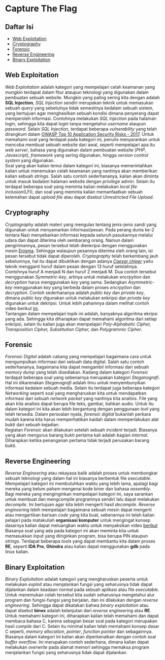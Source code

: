 # Capture The Flag
## Daftar Isi
- [Web Exploitation](#web-exploitation)
- [Cryptography](#cryptography)
- [Forensic](#forensic)
- [Reverse Engineering](#reverse-engineering)
- [Binary Exploitation](#binary-exploitation)
## Web Exploitation
<i>Web Exploitation</i> adalah kategori yang mempelajari celah keamanan yang mungkin terdapat dalam fitur ataupun teknologi yang digunakan dalam pembuatan sebuah website. Mungkin yang paling sering kita dengan adalah <b>SQL Injection</b>, <i>SQL Injection</i> sendiri merupakan teknik untuk memasukan sebuah <i>query</i> yang sebetulnya tidak semestinya kedalam sebuah sistem, yang bertujuan agar menghasilkan sebuah kondisi dimana penyerang dapat memperoleh informasi. Contohnya melakukan <i>SQL Injection</i> pada halaman login, sehingga kita dapat login tanpa mengetahui <i>username</i> ataupun <i>password</i>. Selain <i>SQL Injection</i>, terdapat beberapa <i>vulnerability</i> yang telah dirangkum dalam [OWASP Top 10 Application Security Risks - 2017](https://www.owasp.org/index.php/Top_10-2017_Top_10). Untuk memahami soal yang terdapat pada kategori ini, penulis menyarankan untuk mencoba membuat sebuah website dari awal, seperti mempelajari apa itu <i>web server</i>, bahasa yang digunakan dalam pembuatan website (<i>PHP</i>, <i>Javascript</i>), <i>framework</i> yang sering digunakan, hingga <i>version control system</i> yang digunakan.<br>
Soal yang akan kalian temui dalam kategori ini, biasanya memerintahkan kalian untuk menemukan celah keamanan yang nantinya akan memberikan kalian sebuah <i>strings</i>. Salah satu contoh sederhananya, kalian akan diminta untuk masuk kedalam halaman website dengan <i>privilege</i> admin. Selain itu terdapat beberapa soal yang meminta kalian melakukan <i>local file inclusion</i>(LFI), dan soal yang meminta kalian memanfaatkan sebuah kelemahan dapat <i>upload file</i> atau dapat disebut <i>Unrestricted File Upload</i>.
## Cryptography
<i>Cryptography</i> adalah materi yang mengulas tentang jenis-jenis sandi yang digunakan untuk menyamarkan informasi/pesan. Pada perang dunia ke-2 tentara Nazi menyebarkan informasi kepada seluruh pasukannya melalui udara dan dapat diterima oleh sembarang orang. Namun dalam pengirimannya, pesan tersebut telah dienkripsi dengan menggunakan mesin [Enigma](https://en.wikipedia.org/wiki/Enigma_machine). Sehingga walaupun pesannya diterima oleh orang lain, isi pesan tersebut tidak dapat diperoleh. <i>Cryptography</i> telah berkembang jauh sebelumnya, hal itu dapat dibuktikan dengan adanya [<i>Caesar chiper</i>](https://en.wikipedia.org/wiki/Caesar_cipher#History_and_usage) yaitu teknik mengganti huruf dalam pesan dengan 13 huruf setelahnya. Contohnya huruf A menjadi N dan huruf Z menjadi M. Dua contoh tersebut menggunakan <i>Symmetric-key</i>, artinya untuk melakukan <i>encrpytion</i> dan <i>decryption</i> harus menggunakan <i>key</i> yang sama. Sedangkan <i>Asymmetric-key</i> menggunakan <i>key</i> yang berbeda dalam proses <i>encrpytion</i> dan <i>decryption</i>. Contoh sederhananya adalah <i>public key</i> dan <i>private key</i>, dimana <i>public key</i> digunakan untuk melakukan enkripsi dan <i>private key</i> digunakan untuk dekripsi. Untuk lebih pahamnya dalam melihat contoh video berikut [ini](https://www.youtube.com/watch?v=AQDCe585Lnc).<br>
Tantangan dalam mempelajari topik ini adalah, banyaknya algoritma ekripsi yang ada. Sehingga kita diharapkan dapat memahami algoritma dari setiap enkripsi, selain itu kalian juga akan mempelajari <i>Poly-Alphabetic Cipher, Transposition Cipher, Substitution Cipher, </i>dan <i>Polygrammic Cipher</i>.
## Forensic
<i>Forensic Digital</i> adalah cabang yang mempelajari bagaimana cara untuk mengumpulkan informasi dari sebuah data digital. Salah satu contoh sederhananya, bagaimana kita dapat mengambil informasi dari sebuah <i>memory dump</i> yang telah disediakan. Kadang dalam kategori <i>Forensic</i> terdapat beberapa soal yang sebenarnya merupakan kategori <i>Steganografi</i>. Hal ini dikarenakan <i>Steganografi</i> adalah ilmu untuk menyembunyikan informasi kedalam sebuah media. Selain itu terdapat juga beberapa kategori <i>Networking</i> seperti soal yang mengharuskan kita untuk mendapatkan informasi dari sebuah <i>network packet</i> yang nantinya kita analisis. File yang akan kita analisis dapat berupa file teks, gambar, bahkan audio. Untuk itu dalam kategori ini kita akan lebih bergantung dengan penggunaan <i>tool</i> yang telah tersedia. Dalam persoalan nyata, <i>forensic digital</i> bukanlah perkara mudah karena kita harus memperhatikan kaidah dalam memperlakukan alat bukti dari sebuah kejadian.<br>
Kegiatan <i>Forensic</i> akan dilakukan setelah sebuah <i>incident</i> terjadi. Biasanya yang akan mengurus barang bukti pertama kali adalah bagian <i>internal</i>. Diharapkan ketika penanganan pertama tidak terjadi perusakan barang bukti.
## Reverse Engineering
<i>Reverse Engineering</i> atau rekayasa balik adalah proses untuk membongkar sebuah teknologi yang dalam hal ini biasanya berbentuk file <i>executable</i>. Mempelajari kategori ini membutuhkan waktu yang lebih lama, apalagi bagi mereka yang belum paham mengenai kode biner dan bahasa <i>assembly</i>. Bagi mereka yang menginginkan mempelajari kategori ini, saya sarankan untuk membuat dan mengcompile programnya sendiri lalu dapat melakukan <i>decompile</i>. Ini bertujuan agar kita lebih mengerti hasil <i>decompile</i>. <i>Reverse engineering</i> lebih mempelajari bagaimana sebuah mesin dapat mengerti atau mengartikan barisan <i>code</i> yang kita buat, sebenarnya ini telah kalian pelajari pada matakuliah <b>organisasi komputer</b> untuk mengingat konsep dasarnya kalian dapat meluangkan waktu untuk menyaksikan video [berikut](https://www.youtube.com/watch?v=QXjU9qTsYCc)<br>
Biasanya soal yang ada pada kategori ini akan meminta kita untuk memasukkan input yang diinginkan program, bisa berupa PIN ataupun <i>strings</i>. Terdapat beberapa <i>tools</i> yang dapat membantu kita dalam proses <b>RE</b>, seperti <b>IDA Pro</b>, <b>Ghindra</b> atau kalian dapat menggunakan <b>gdb</b> pada linux kalian. 
## Binary Exploitation
<i>Binary Exploitation</i> adalah kategori yang mengharuskan peserta untuk melakukan <i>exploit</i> atau menjalankan fungsi yang seharusnya tidak dapat dijalankan dalam keadaan normal pada sebuah aplikasi atau file <i>executable</i>. Untuk menemukan celah tersebut kita sudah seharusnya mengetahui alur program dan fungsi-fungsi yang berjalan, dan ini dilakukan dengan <i>reverse engineering</i>. Sehingga dapat dikatakan bahwa <i>binary exploitation</i> atau dapat disebut <b>binex</b> adalah kelanjutan dari <i>reverse engineering</i> atau <b>RE</b>. Untuk memahami kategori ini, diharapkan kalian telah memahami dan dapat membaca bahasa C, karena sebagian besar soal pada kategori merupakan hasil <i>compile</i> dari C. Selain itu minimal kalian telah memahami konsep dasar C seperti, <i>memory allocation</i>, <i>pointer</i>, <i>function pointer</i> dan sebagainnya.<br>
Biasanya dalam kategori ini kalian akan diperkenalkan dengan contoh soal <i>buffer overflow</i>. Ini merupakan contoh sederhana, dimana kalian dapat melakukan <i>overwrite</i> pada alamat memori sehingga memaksa program menjalankan fungsi yang seharusnya tidak dapat dijalankan. 